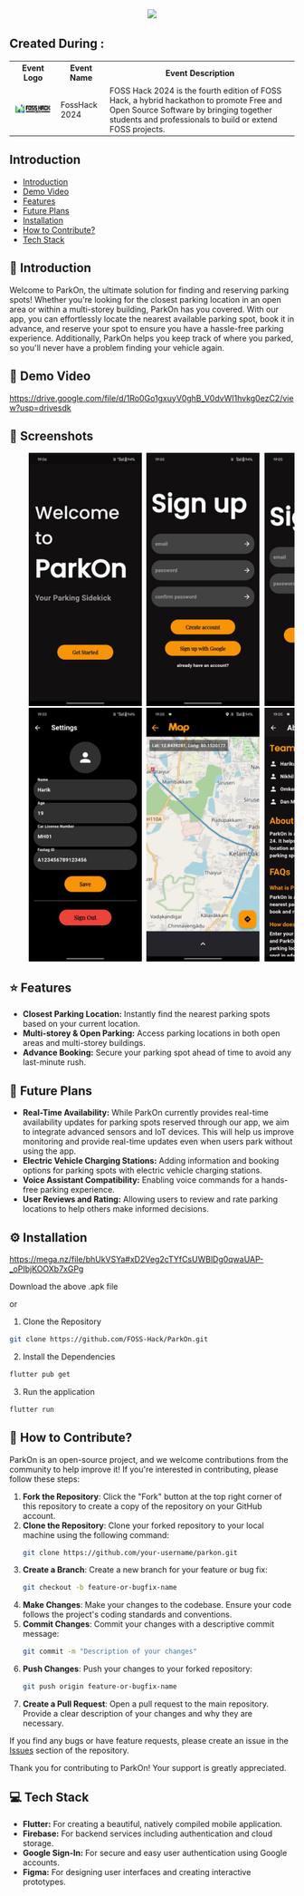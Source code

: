 <center>
<img src="https://readme-typing-svg.herokuapp.com?color=36BCF7FF&size=40&width=900&height=80&lines=ParkOn+%F0%9F%8F%8E%EF%B8%8F" />
</center>

## Created During : 
<table>
    <tr>
      <th>Event Logo</th>
      <th>Event Name</th>
      <th>Event Description</th>
    </tr>
    <tr>
        <td><img src="assets/foss-hack-logo.jpeg" width="200" height="auto"/></td>
        <td>FossHack 2024</td>
        <td>FOSS Hack 2024 is the fourth edition of FOSS Hack, a hybrid hackathon to promote Free and Open Source Software by bringing together students and professionals to build or extend FOSS projects.
    </tr>
</table>

## Introduction
- [Introduction](#-Introduction)
- [Demo Video](#-Demo-Video)
- [Features](#-Features)
- [Future Plans](#-Future-Plans)
- [Installation](#-Installation)
- [How to Contribute?](#-How-to-Contribute)
- [Tech Stack](#-Tech-Stack)


##  📝 Introduction
Welcome to ParkOn, the ultimate solution for finding and reserving parking spots! Whether you're looking for the closest parking location in an open area or within a multi-storey building, ParkOn has you covered. With our app, you can effortlessly locate the nearest available parking spot, book it in advance, and reserve your spot to ensure you have a hassle-free parking experience. Additionally, ParkOn helps you keep track of where you parked, so you'll never have a problem finding your vehicle again.

##  🎥 Demo Video
https://drive.google.com/file/d/1Ro0Go1gxuyV0ghB_V0dvWI1hvkg0ezC2/view?usp=drivesdk

## 📸 Screenshots
<pre>
    <img src = "https://github.com/FOSS-Hack/ParkOn/blob/main/assets/LoadingPage.jpg" width = "200"> <img src = "https://github.com/FOSS-Hack/ParkOn/blob/main/assets/SignUp.jpg" width = "200"> <img src = "https://github.com/FOSS-Hack/ParkOn/blob/main/assets/SignIn.jpg" width = "200"> <img src = "https://github.com/FOSS-Hack/ParkOn/blob/main/assets/HomePage.jpg" width = "200">
    <img src = "https://github.com/FOSS-Hack/ParkOn/blob/main/assets/Settings.jpg" width = "200"> <img src = "https://github.com/FOSS-Hack/ParkOn/blob/main/assets/Map.jpg" width = "200"> <img src = "https://github.com/FOSS-Hack/ParkOn/blob/main/assets/AboutUs.jpg" width = "200">
</pre>
## ⭐ Features
- **Closest Parking Location:** Instantly find the nearest parking spots based on your current location.
- **Multi-storey & Open Parking:** Access parking locations in both open areas and multi-storey buildings.
- **Advance Booking:** Secure your parking spot ahead of time to avoid any last-minute rush.

## 🚀 Future Plans
- **Real-Time Availability:** While ParkOn currently provides real-time availability updates for parking spots reserved through our app, we aim to integrate advanced sensors and IoT devices. This will help us improve monitoring and provide real-time updates even when users park without using the app.
- **Electric Vehicle Charging Stations:**   Adding information and booking options for parking spots with electric vehicle charging stations.
- **Voice Assistant Compatibility:** Enabling voice commands for a hands-free parking experience.
- **User Reviews and Rating:** Allowing users to review and rate parking locations to help others make informed decisions.

## ⚙️ Installation

https://mega.nz/file/bhUkVSYa#xD2Veg2cTYfCsUWBlDg0qwaUAP-_oPIbjKOOXb7xGPg

Download the above .apk file

or

1. Clone the Repository
```bash
git clone https://github.com/FOSS-Hack/ParkOn.git
```

2. Install the Dependencies
```bash
flutter pub get
```

3. Run the application
```bash
flutter run
```

## 🤝 How to Contribute?
ParkOn is an open-source project, and we welcome contributions from the community to help improve it! If you're interested in contributing, please follow these steps:

1. **Fork the Repository**: Click the "Fork" button at the top right corner of this repository to create a copy of the repository on your GitHub account.
2. **Clone the Repository**: Clone your forked repository to your local machine using the following command:
   ```bash
   git clone https://github.com/your-username/parkon.git
   ```
3. **Create a Branch**: Create a new branch for your feature or bug fix:
   ```bash
   git checkout -b feature-or-bugfix-name
   ```
4. **Make Changes**: Make your changes to the codebase. Ensure your code follows the project's coding standards and conventions.
5. **Commit Changes**: Commit your changes with a descriptive commit message:
   ```bash
   git commit -m "Description of your changes"
   ```
6. **Push Changes**: Push your changes to your forked repository:
   ```bash
   git push origin feature-or-bugfix-name
   ```
7. **Create a Pull Request**: Open a pull request to the main repository. Provide a clear description of your changes and why they are necessary.

If you find any bugs or have feature requests, please create an issue in the [Issues](https://github.com/FOSS-Hack/ParkOn/issues) section of the repository.

Thank you for contributing to ParkOn! Your support is greatly appreciated.

## 💻 Tech Stack
- **Flutter:**  For creating a beautiful, natively compiled mobile application.
- **Firebase:** For backend services including authentication and cloud storage.
- **Google Sign-In:** For secure and easy user authentication using Google accounts.
- **Figma:** For designing user interfaces and creating interactive prototypes.
